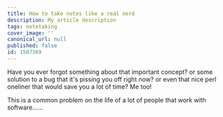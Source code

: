 ```yaml
---
title: How to take notes like a real nerd
description: My article description
tags: notetaking
cover_image: ''
canonical_url: null
published: false
id: 1507369
---
```


Have you ever forgot something about that important concept? or some solution to a bug that it's pissing you off right now? or even that nice perl oneliner that would save you a lot of time? Me too!

This is a common problem on the life of a lot of people that work with software......
